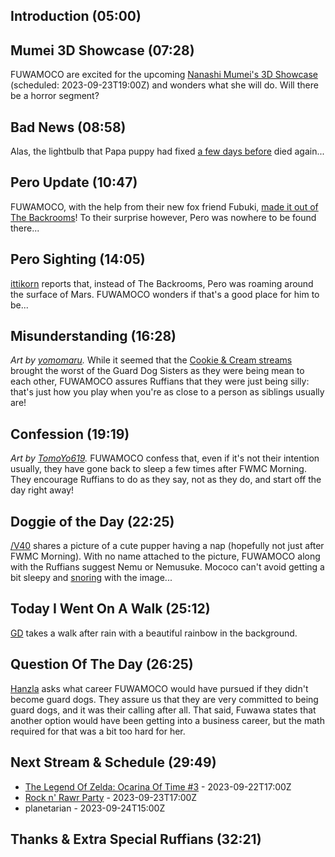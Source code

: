 ## Introduction (05:00)

## Mumei 3D Showcase (07:28)

FUWAMOCO are excited for the upcoming [Nanashi Mumei's 3D Showcase](https://youtu.be/HTgzc9_uAaY) (scheduled: 2023-09-23T19:00Z) and wonders what she will do. Will there be a horror segment?

## Bad News (08:58)

Alas, the lightbulb that Papa puppy had fixed [a few days before](https://youtu.be/_aK_6Wb05hY?t=9m54s) died again...

## Pero Update (10:47)

FUWAMOCO, with the help from their new fox friend Fubuki, [made it out of The Backrooms](https://youtu.be/WInHbCEsP8o)! To their surprise however, Pero was nowhere to be found there...

## Pero Sighting (14:05)

[ittikorn](https://twitter.com/ittikorn_th/status/1702711089652527217) reports that, instead of The Backrooms, Pero was roaming around the surface of Mars. FUWAMOCO wonders if that's a good place for him to be...

## Misunderstanding (16:28)

*Art by [yomomaru](https://twitter.com/yomomaru_08/status/1694305602368045402).* While it seemed that the [Cookie & Cream streams](https://youtu.be/FDxOHaixvQw) brought the worst of the Guard Dog Sisters as they were being mean to each other, FUWAMOCO assures Ruffians that they were just being silly: that's just how you play when you're as close to a person as siblings usually are!

## Confession (19:19)

*Art by [TomoYo619](https://twitter.com/TomoYo619/status/1704510744459415969).* FUWAMOCO confess that, even if it's not their intention usually, they have gone back to sleep a few times after FWMC Morning. They encourage Ruffians to do as they say, not as they do, and start off the day right away!

## Doggie of the Day (22:25)

[/V40](https://twitter.com/n_motoburger/status/1703795808972484932) shares a picture of a cute pupper having a nap (hopefully not just after FWMC Morning). With no name attached to the picture, FUWAMOCO along with the Ruffians suggest Nemu or Nemusuke. Mococo can't avoid getting a bit sleepy and [snoring](https://youtu.be/RDlng6GMJno?t=1448) with the image...

## Today I Went On A Walk (25:12)

[GD](https://twitter.com/MGDphau/status/1704533606243479796) takes a walk after rain with a beautiful rainbow in the background.

## Question Of The Day (26:25)

[Hanzla](https://twitter.com/darealhanz/status/1703470353563996506) asks what career FUWAMOCO would have pursued if they didn't become guard dogs. They assure us that they are very committed to being guard dogs, and it was their calling after all. That said, Fuwawa states that another option would have been getting into a business career, but the math required for that was a bit too hard for her.

## Next Stream & Schedule (29:49)

- [The Legend Of Zelda: Ocarina Of Time #3](https://youtu.be/JXSTARay5yw) - 2023-09-22T17:00Z
- [Rock n' Rawr Party](https://youtu.be/DjiGIBKoDOo) - 2023-09-23T17:00Z
- planetarian - 2023-09-24T15:00Z

## Thanks & Extra Special Ruffians (32:21)
